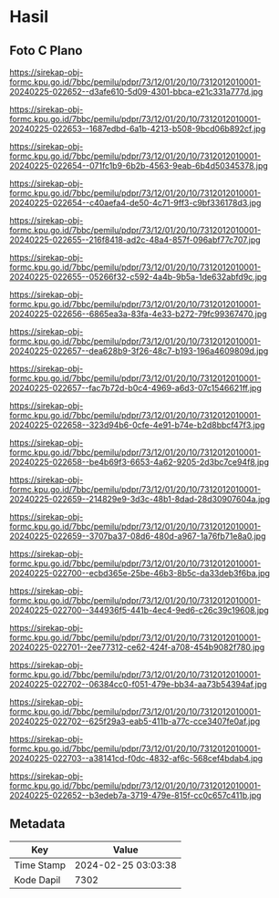 # Hasil

## Foto C Plano

https://sirekap-obj-formc.kpu.go.id/7bbc/pemilu/pdpr/73/12/01/20/10/7312012010001-20240225-022652--d3afe610-5d09-4301-bbca-e21c331a777d.jpg

https://sirekap-obj-formc.kpu.go.id/7bbc/pemilu/pdpr/73/12/01/20/10/7312012010001-20240225-022653--1687edbd-6a1b-4213-b508-9bcd06b892cf.jpg

https://sirekap-obj-formc.kpu.go.id/7bbc/pemilu/pdpr/73/12/01/20/10/7312012010001-20240225-022654--071fc1b9-6b2b-4563-9eab-6b4d50345378.jpg

https://sirekap-obj-formc.kpu.go.id/7bbc/pemilu/pdpr/73/12/01/20/10/7312012010001-20240225-022654--c40aefa4-de50-4c71-9ff3-c9bf336178d3.jpg

https://sirekap-obj-formc.kpu.go.id/7bbc/pemilu/pdpr/73/12/01/20/10/7312012010001-20240225-022655--216f8418-ad2c-48a4-857f-096abf77c707.jpg

https://sirekap-obj-formc.kpu.go.id/7bbc/pemilu/pdpr/73/12/01/20/10/7312012010001-20240225-022655--05266f32-c592-4a4b-9b5a-1de632abfd9c.jpg

https://sirekap-obj-formc.kpu.go.id/7bbc/pemilu/pdpr/73/12/01/20/10/7312012010001-20240225-022656--6865ea3a-83fa-4e33-b272-79fc99367470.jpg

https://sirekap-obj-formc.kpu.go.id/7bbc/pemilu/pdpr/73/12/01/20/10/7312012010001-20240225-022657--dea628b9-3f26-48c7-b193-196a4609809d.jpg

https://sirekap-obj-formc.kpu.go.id/7bbc/pemilu/pdpr/73/12/01/20/10/7312012010001-20240225-022657--fac7b72d-b0c4-4969-a6d3-07c1546621ff.jpg

https://sirekap-obj-formc.kpu.go.id/7bbc/pemilu/pdpr/73/12/01/20/10/7312012010001-20240225-022658--323d94b6-0cfe-4e91-b74e-b2d8bbcf47f3.jpg

https://sirekap-obj-formc.kpu.go.id/7bbc/pemilu/pdpr/73/12/01/20/10/7312012010001-20240225-022658--be4b69f3-6653-4a62-9205-2d3bc7ce94f8.jpg

https://sirekap-obj-formc.kpu.go.id/7bbc/pemilu/pdpr/73/12/01/20/10/7312012010001-20240225-022659--214829e9-3d3c-48b1-8dad-28d30907604a.jpg

https://sirekap-obj-formc.kpu.go.id/7bbc/pemilu/pdpr/73/12/01/20/10/7312012010001-20240225-022659--3707ba37-08d6-480d-a967-1a76fb71e8a0.jpg

https://sirekap-obj-formc.kpu.go.id/7bbc/pemilu/pdpr/73/12/01/20/10/7312012010001-20240225-022700--ecbd365e-25be-46b3-8b5c-da33deb3f6ba.jpg

https://sirekap-obj-formc.kpu.go.id/7bbc/pemilu/pdpr/73/12/01/20/10/7312012010001-20240225-022700--344936f5-441b-4ec4-9ed6-c26c39c19608.jpg

https://sirekap-obj-formc.kpu.go.id/7bbc/pemilu/pdpr/73/12/01/20/10/7312012010001-20240225-022701--2ee77312-ce62-424f-a708-454b9082f780.jpg

https://sirekap-obj-formc.kpu.go.id/7bbc/pemilu/pdpr/73/12/01/20/10/7312012010001-20240225-022702--06384cc0-f051-479e-bb34-aa73b54394af.jpg

https://sirekap-obj-formc.kpu.go.id/7bbc/pemilu/pdpr/73/12/01/20/10/7312012010001-20240225-022702--625f29a3-eab5-411b-a77c-cce3407fe0af.jpg

https://sirekap-obj-formc.kpu.go.id/7bbc/pemilu/pdpr/73/12/01/20/10/7312012010001-20240225-022703--a38141cd-f0dc-4832-af6c-568cef4bdab4.jpg

https://sirekap-obj-formc.kpu.go.id/7bbc/pemilu/pdpr/73/12/01/20/10/7312012010001-20240225-022652--b3edeb7a-3719-479e-815f-cc0c657c411b.jpg


## Metadata

| Key        | Value               |
| ---------- | ------------------- |
| Time Stamp | 2024-02-25 03:03:38 |
| Kode Dapil | 7302                |




